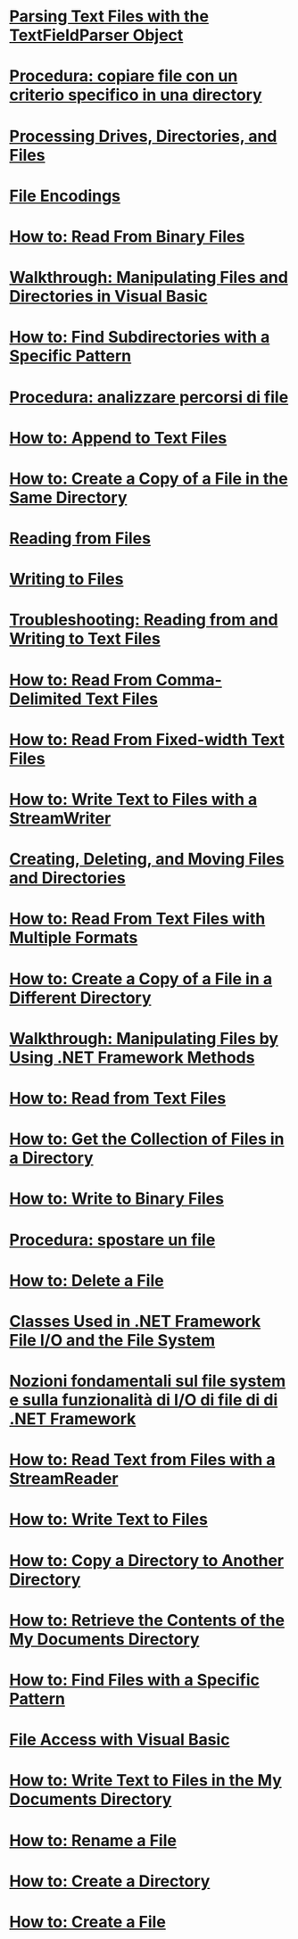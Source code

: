# [Parsing Text Files with the TextFieldParser Object](parsing-text-files-with-the-textfieldparser-object.md)
# [Procedura: copiare file con un criterio specifico in una directory](how-to-copy-files-with-a-specific-pattern-to-a-directory.md)
# [Processing Drives, Directories, and Files](index.md)
# [File Encodings](file-encodings.md)
# [How to: Read From Binary Files](how-to-read-from-binary-files.md)
# [Walkthrough: Manipulating Files and Directories in Visual Basic](walkthrough-manipulating-files-and-directories.md)
# [How to: Find Subdirectories with a Specific Pattern](how-to-find-subdirectories-with-a-specific-pattern.md)
# [Procedura: analizzare percorsi di file](how-to-parse-file-paths.md)
# [How to: Append to Text Files](how-to-append-to-text-files.md)
# [How to: Create a Copy of a File in the Same Directory](how-to-create-a-copy-of-a-file-in-the-same-directory.md)
# [Reading from Files](reading-from-files.md)
# [Writing to Files](writing-to-files.md)
# [Troubleshooting: Reading from and Writing to Text Files](troubleshooting-reading-from-and-writing-to-text-files.md)
# [How to: Read From Comma-Delimited Text Files](how-to-read-from-comma-delimited-text-files.md)
# [How to: Read From Fixed-width Text Files](how-to-read-from-fixed-width-text-files.md)
# [How to: Write Text to Files with a StreamWriter](how-to-write-text-to-files-with-a-streamwriter.md)
# [Creating, Deleting, and Moving Files and Directories](creating-deleting-and-moving-files-and-directories.md)
# [How to: Read From Text Files with Multiple Formats](how-to-read-from-text-files-with-multiple-formats.md)
# [How to: Create a Copy of a File in a Different Directory](how-to-create-a-copy-of-a-file-in-a-different-directory.md)
# [Walkthrough: Manipulating Files by Using .NET Framework Methods](walkthrough-manipulating-files-by-using-net-framework-methods.md)
# [How to: Read from Text Files](how-to-read-from-text-files.md)
# [How to: Get the Collection of Files in a Directory](how-to-get-the-collection-of-files-in-a-directory.md)
# [How to: Write to Binary Files](how-to-write-to-binary-files.md)
# [Procedura: spostare un file](how-to-move-a-file.md)
# [How to: Delete a File](how-to-delete-a-file.md)
# [Classes Used in .NET Framework File I/O and the File System](classes-used-in-net-framework-file-io-and-the-file-system.md)
# [Nozioni fondamentali sul file system e sulla funzionalità di I/O di file di di .NET Framework](basics-of-net-framework-file-io-and-the-file-system.md)
# [How to: Read Text from Files with a StreamReader](how-to-read-text-from-files-with-a-streamreader.md)
# [How to: Write Text to Files](how-to-write-text-to-files.md)
# [How to: Copy a Directory to Another Directory](how-to-copy-a-directory-to-another-directory.md)
# [How to: Retrieve the Contents of the My Documents Directory](how-to-retrieve-the-contents-of-the-my-documents-directory.md)
# [How to: Find Files with a Specific Pattern](how-to-find-files-with-a-specific-pattern.md)
# [File Access with Visual Basic](file-access.md)
# [How to: Write Text to Files in the My Documents Directory](how-to-write-text-to-files-in-the-my-documents-directory.md)
# [How to: Rename a File](how-to-rename-a-file.md)
# [How to: Create a Directory](how-to-create-a-directory.md)
# [How to: Create a File](how-to-create-a-file.md)
